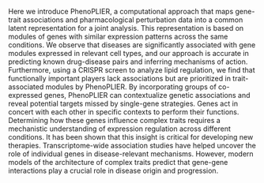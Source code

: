 Here we introduce PhenoPLIER, a computational approach that maps gene-trait associations and pharmacological perturbation data into a common latent representation for a joint analysis. This representation is based on modules of genes with similar expression patterns across the same conditions. We observe that diseases are significantly associated with gene modules expressed in relevant cell types, and our approach is accurate in predicting known drug-disease pairs and inferring mechanisms of action. Furthermore, using a CRISPR screen to analyze lipid regulation, we find that functionally important players lack associations but are prioritized in trait-associated modules by PhenoPLIER. By incorporating groups of co-expressed genes, PhenoPLIER can contextualize genetic associations and reveal potential targets missed by single-gene strategies. Genes act in concert with each other in specific contexts to perform their functions. Determining how these genes influence complex traits requires a mechanistic understanding of expression regulation across different conditions. It has been shown that this insight is critical for developing new therapies. Transcriptome-wide association studies have helped uncover the role of individual genes in disease-relevant mechanisms. However, modern models of the architecture of complex traits predict that gene-gene interactions play a crucial role in disease origin and progression.